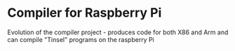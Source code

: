 # Compiler for Raspberry Pi
Evolution of the compiler project - produces code for both X86 and Arm and can compile "Tinsel" programs on the raspberry Pi
